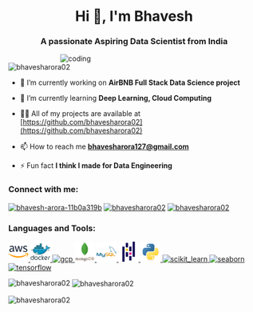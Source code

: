 
<h1 align="center">Hi 👋, I'm Bhavesh</h1>
<h3 align="center">A passionate Aspiring Data Scientist from India</h3>

<img align="right" alt="coding" width="400" src="https://user-images.githubusercontent.com/55389276/140866485-8fb1c876-9a8f-4d6a-98dc-08c4981eaf70.gif">

<p align="left"> <img src="https://komarev.com/ghpvc/?username=bhavesharora02&label=Profile%20views&color=0e75b6&style=flat" alt="bhavesharora02" /> </p>

- 🔭 I’m currently working on **AirBNB Full Stack Data Science project**

- 🌱 I’m currently learning **Deep Learning, Cloud Computing**

- 👨‍💻 All of my projects are available at [https://github.com/bhavesharora02](https://github.com/bhavesharora02)

- 📫 How to reach me **bhavesharora127@gmail.com**

- ⚡ Fun fact **I think I made for Data Engineering**

<h3 align="left">Connect with me:</h3>
<p align="left">
<a href="https://linkedin.com/in/bhavesh-arora-11b0a319b" target="blank"><img align="center" src="https://raw.githubusercontent.com/rahuldkjain/github-profile-readme-generator/master/src/images/icons/Social/linked-in-alt.svg" alt="bhavesh-arora-11b0a319b" height="30" width="40" /></a>
<a href="https://instagram.com/bhavesharora02" target="blank"><img align="center" src="https://raw.githubusercontent.com/rahuldkjain/github-profile-readme-generator/master/src/images/icons/Social/instagram.svg" alt="bhavesharora02" height="30" width="40" /></a>
<a href="https://www.hackerrank.com/bhavesharora02" target="blank"><img align="center" src="https://raw.githubusercontent.com/rahuldkjain/github-profile-readme-generator/master/src/images/icons/Social/hackerrank.svg" alt="bhavesharora02" height="30" width="40" /></a>
</p>

<h3 align="left">Languages and Tools:</h3>
<p align="left"> <a href="https://aws.amazon.com" target="_blank" rel="noreferrer"> <img src="https://raw.githubusercontent.com/devicons/devicon/master/icons/amazonwebservices/amazonwebservices-original-wordmark.svg" alt="aws" width="40" height="40"/> </a> <a href="https://www.docker.com/" target="_blank" rel="noreferrer"> <img src="https://raw.githubusercontent.com/devicons/devicon/master/icons/docker/docker-original-wordmark.svg" alt="docker" width="40" height="40"/> </a> <a href="https://cloud.google.com" target="_blank" rel="noreferrer"> <img src="https://www.vectorlogo.zone/logos/google_cloud/google_cloud-icon.svg" alt="gcp" width="40" height="40"/> </a> <a href="https://www.mongodb.com/" target="_blank" rel="noreferrer"> <img src="https://raw.githubusercontent.com/devicons/devicon/master/icons/mongodb/mongodb-original-wordmark.svg" alt="mongodb" width="40" height="40"/> </a> <a href="https://www.mysql.com/" target="_blank" rel="noreferrer"> <img src="https://raw.githubusercontent.com/devicons/devicon/master/icons/mysql/mysql-original-wordmark.svg" alt="mysql" width="40" height="40"/> </a> <a href="https://pandas.pydata.org/" target="_blank" rel="noreferrer"> <img src="https://raw.githubusercontent.com/devicons/devicon/2ae2a900d2f041da66e950e4d48052658d850630/icons/pandas/pandas-original.svg" alt="pandas" width="40" height="40"/> </a> <a href="https://www.python.org" target="_blank" rel="noreferrer"> <img src="https://raw.githubusercontent.com/devicons/devicon/master/icons/python/python-original.svg" alt="python" width="40" height="40"/> </a> <a href="https://scikit-learn.org/" target="_blank" rel="noreferrer"> <img src="https://upload.wikimedia.org/wikipedia/commons/0/05/Scikit_learn_logo_small.svg" alt="scikit_learn" width="40" height="40"/> </a> <a href="https://seaborn.pydata.org/" target="_blank" rel="noreferrer"> <img src="https://seaborn.pydata.org/_images/logo-mark-lightbg.svg" alt="seaborn" width="40" height="40"/> </a> <a href="https://www.tensorflow.org" target="_blank" rel="noreferrer"> <img src="https://www.vectorlogo.zone/logos/tensorflow/tensorflow-icon.svg" alt="tensorflow" width="40" height="40"/> </a> </p>

<p><img align="left" src="https://github-readme-stats.vercel.app/api/top-langs?username=bhavesharora02&show_icons=true&locale=en&layout=compact" alt="bhavesharora02" /></p>

<p>&nbsp;<img align="center" src="https://github-readme-stats.vercel.app/api?username=bhavesharora02&show_icons=true&locale=en" alt="bhavesharora02" /></p>

<p><img align="center" src="https://github-readme-streak-stats.herokuapp.com/?user=bhavesharora02&" alt="bhavesharora02" /></p>
